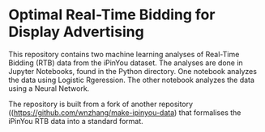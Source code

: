 Optimal Real-Time Bidding for Display Advertising
===========

This repository contains two machine learning analyses of Real-Time Bidding (RTB) data from the iPinYou dataset.
The analyses are done in Jupyter Notebooks, found in the Python directory. One notebook analyzes the data using Logistic Rgeression. The other notebook analyzes the data using a Neural Network.

The repository is built from a fork of another repository ((https://github.com/wnzhang/make-ipinyou-data) that formalises the iPinYou RTB data into a standard format.
